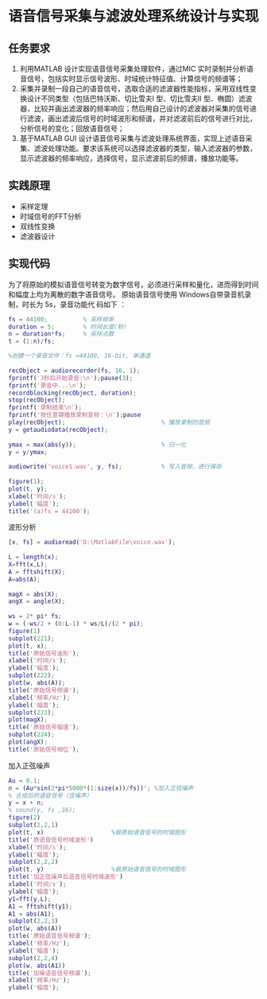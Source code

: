 <!--
 * @Author: Frank Chu
 * @Date: 2023-02-27 13:15:13
 * @LastEditors: Frank Chu
 * @LastEditTime: 2023-02-27 13:17:04
 * @FilePath: /EE/Xilinx-PYNQ-Z2/matlab.md
 * @Description: https://blog.csdn.net/weixin_39661365/article/details/104328520
 * 
 * Copyright (c) 2023 by ${git_name}, All Rights Reserved. 
-->
# 语音信号采集与滤波处理系统设计与实现

## 任务要求

1. 利用MATLAB 设计实现语音信号采集处理软件，通过MIC 实时录制并分析语音信号，包括实时显示信号波形、时域统计特征值、计算信号的频谱等；
2. 采集并录制一段自己的语音信号，选取合适的滤波器性能指标，采用双线性变换设计不同类型（包括巴特沃斯、切比雪夫I 型、切比雪夫II 型、椭圆）滤波器，比较并画出滤波器的频率响应；然后用自己设计的滤波器对采集的信号进行滤波，画出滤波后信号的时域波形和频谱，并对滤波前后的信号进行对比，分析信号的变化；回放语音信号；
3. 基于MATLAB GUI 设计语音信号采集与滤波处理系统界面，实现上述语音采集、滤波处理功能。要求该系统可以选择滤波器的类型，输入滤波器的参数，显示滤波器的频率响应，选择信号，显示滤波前后的频谱，播放功能等。

## 实践原理

* 采样定理
* 时域信号的FFT分析
* 双线性变换
* 滤波器设计

## 实现代码

为了将原始的模拟语音信号转变为数字信号，必须进行采样和量化，进而得到时间和幅度上均为离散的数字语音信号。
原始语音信号使用 Windows自带录音机录制，时长为 5s，录音功能代 码如下 ：

```matlab
fs = 44100;          % 采样频率
duration = 5;        % 时间长度(秒） 
n = duration*fs;     % 采样点数
t = (1:n)/fs;

%创建一个录音文件：fs =44100, 16-bit, 单通道
 
recObject = audiorecorder(fs, 16, 1);   
fprintf('3秒后开始录音:\n');pause(3);
fprintf('录音中...\n');
recordblocking(recObject, duration);
stop(recObject);
fprintf('录制结束\n');
fprintf('按任意键播放录制音频：\n');pause
play(recObject);                           % 播放录制的音频
y = getaudiodata(recObject);
 
ymax = max(abs(y));                        % 归一化
y = y/ymax;
 
audiowrite('voice1.wav', y, fs);           % 写入音频，进行保存
 
figure(1);
plot(t, y);
xlabel('时间/s');
ylabel('幅度');
title('(a)fs = 44100');
```

波形分析

```matlab
[x, fs] = audioread('D:\MatlabFile\voice.wav');
 
L = length(x);
X=fft(x,L);
A = fftshift(X);
A=abs(A);
 
magX = abs(X);
angX = angle(X);
 
ws = 2* pi* fs;
w = (-ws/2 + (0:L-1) * ws/L)/(2 * pi);
figure(1)
subplot(221);
plot(t, x);
title('原始信号波形');
xlabel('时间/s');
ylabel('幅度');
subplot(222);
plot(w, abs(A)); 
title('原始信号频谱');
xlabel('频率/Hz');
ylabel('幅度');
subplot(223);
plot(magX); 
title('原始信号幅值');
subplot(224);
plot(angX); 
title('原始信号相位');
```

加入正弦噪声

```matlab
Au = 0.1;
n = (Au*sin(2*pi*5000*(1:size(x))/fs))'; %加入正弦噪声
% 合成后的语音信号（含噪声）
y = x + n;
% sound(y, fs ,16);
figure(2)
subplot(2,2,1)
plot(t, x)                   %做原始语音信号的时域图形
title('原语音信号时域波形')
xlabel('时间/s');
ylabel('幅度');
subplot(2,2,2)
plot(t, y)                   %做原始语音信号的时域图形
title('加正弦噪声后语音信号时域波形')
xlabel('时间/s');
ylabel('幅度');
y1=fft(y,L);
A1 = fftshift(y1);
A1 = abs(A1);
subplot(2,2,3)
plot(w, abs(A))
title('原始语音信号频谱');
xlabel('频率/Hz');
ylabel('幅度');
subplot(2,2,4)
plot(w, abs(A1))
title('加噪语音信号频谱');
xlabel('频率/Hz');
ylabel('幅度');
```